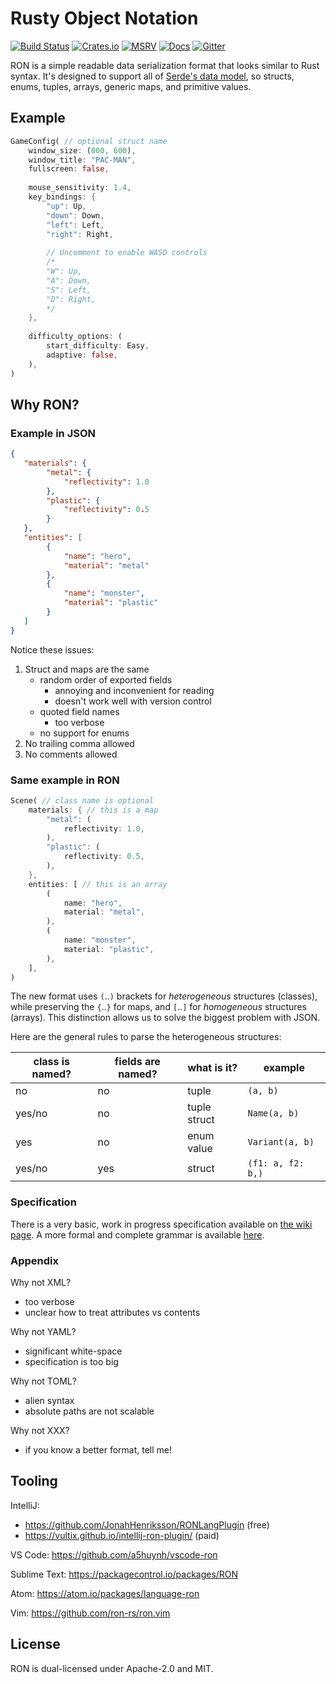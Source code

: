 # Rusty Object Notation

[![Build Status](https://travis-ci.org/ron-rs/ron.svg?branch=master)](https://travis-ci.org/ron-rs/ron)
[![Crates.io](https://img.shields.io/crates/v/ron.svg)](https://crates.io/crates/ron)
[![MSRV](https://img.shields.io/badge/MSRV-1.34.0-orange)](https://github.com/ron-rs/ron)
[![Docs](https://docs.rs/ron/badge.svg)](https://docs.rs/ron)
[![Gitter](https://badges.gitter.im/ron-rs/ron.svg)](https://gitter.im/ron-rs/ron)

RON is a simple readable data serialization format that looks similar to Rust syntax.
It's designed to support all of [Serde's data model](https://serde.rs/data-model.html), so
structs, enums, tuples, arrays, generic maps, and primitive values.

## Example

```rust
GameConfig( // optional struct name
    window_size: (800, 600),
    window_title: "PAC-MAN",
    fullscreen: false,
    
    mouse_sensitivity: 1.4,
    key_bindings: {
        "up": Up,
        "down": Down,
        "left": Left,
        "right": Right,
        
        // Uncomment to enable WASD controls
        /*
        "W": Up,
        "A": Down,
        "S": Left,
        "D": Right,
        */
    },
    
    difficulty_options: (
        start_difficulty: Easy,
        adaptive: false,
    ),
)
```

## Why RON?

### Example in JSON

```json
{
   "materials": {
        "metal": {
            "reflectivity": 1.0
        },
        "plastic": {
            "reflectivity": 0.5
        }
   },
   "entities": [
        {
            "name": "hero",
            "material": "metal"
        },
        {
            "name": "monster",
            "material": "plastic"
        }
   ]
}
```

Notice these issues:
  1. Struct and maps are the same
     - random order of exported fields
       - annoying and inconvenient for reading
       - doesn't work well with version control
     - quoted field names
       - too verbose
     - no support for enums
  2. No trailing comma allowed
  3. No comments allowed

### Same example in RON

```rust
Scene( // class name is optional
    materials: { // this is a map
        "metal": (
            reflectivity: 1.0,
        ),
        "plastic": (
            reflectivity: 0.5,
        ),
    },
    entities: [ // this is an array
        (
            name: "hero",
            material: "metal",
        ),
        (
            name: "monster",
            material: "plastic",
        ),
    ],
)
```

The new format uses `(`..`)` brackets for *heterogeneous* structures (classes),
while preserving the `{`..`}` for maps, and `[`..`]` for *homogeneous* structures (arrays).
This distinction allows us to solve the biggest problem with JSON.

Here are the general rules to parse the heterogeneous structures:

| class is named? | fields are named? | what is it?               | example             |
| --------------- | ------------------| ------------------------- | ------------------- |
| no              | no                | tuple                     | `(a, b)`            |
| yes/no          | no                | tuple struct              | `Name(a, b)`        |
| yes             | no                | enum value                | `Variant(a, b)`     |
| yes/no          | yes               | struct                    | `(f1: a, f2: b,)`   |

### Specification

There is a very basic, work in progress specification available on
[the wiki page](https://github.com/ron-rs/ron/wiki/Specification).
A more formal and complete grammar is available [here](docs/grammar.md).

### Appendix

Why not XML?
  - too verbose
  - unclear how to treat attributes vs contents

Why not YAML?
  - significant white-space
  - specification is too big

Why not TOML?
  - alien syntax
  - absolute paths are not scalable

Why not XXX?
  - if you know a better format, tell me!

## Tooling

IntelliJ:
  - https://github.com/JonahHenriksson/RONLangPlugin (free)
  - https://vultix.github.io/intellij-ron-plugin/ (paid)

VS Code: https://github.com/a5huynh/vscode-ron

Sublime Text: https://packagecontrol.io/packages/RON

Atom: https://atom.io/packages/language-ron

Vim: https://github.com/ron-rs/ron.vim

## License

RON is dual-licensed under Apache-2.0 and MIT.

